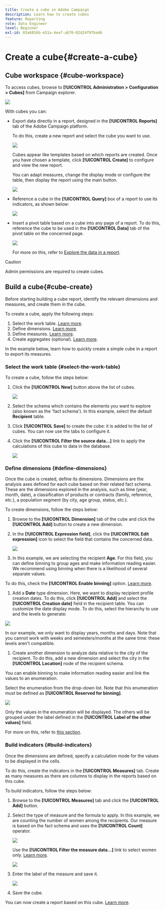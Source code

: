 ```yaml
---
title: Create a cube in Adobe Campaign
description: Learn how to create cubes
feature: Reporting
role: Data Engineer
level: Beginner
exl-id: 03a6816b-e51a-4eaf-ab76-02d24f97ba46
---
```

# Create a cube{#create-a-cube}

## Cube workspace {#cube-workspace}

To access cubes, browse to **[!UICONTROL Administration > Configuration > Cubes]** from Campaign explorer.

![](assets/cube-node.png)

With cubes you can:

* Export data directly in a report, designed in the **[!UICONTROL Reports]** tab of the Adobe Campaign platform.

  To do this, create a new report and select the cube you want to use.

  ![](assets/create-new-cube.png)

  Cubes appear like templates based on which reports are created. Once you have chosen a template, click **[!UICONTROL Create]** to configure and view the new report.

  You can adapt measures, change the display mode or configure the table, then display the report using the main button.

  ![](assets/display-cube-table.png)

* Reference a cube in the **[!UICONTROL Query]** box of a report to use its indicators, as shown below:

  ![](assets/cube-report-query.png)

* Insert a pivot table based on a cube into any page of a report. To do this, reference the cube to be used in the **[!UICONTROL Data]** tab of the pivot table on the concerned page.

  ![](assets/cube-in-a-report.png)

  For more on this, refer to [Explore the data in a report](cube-tables.md#explore-the-data-in-a-report).


>[!CAUTION]
>
>Admin permissions are required to create cubes.
>

## Build a cube{#cube-create}

Before starting building a cube report, identify the relevant dimensions and measures, and create them in the cube.

To create a cube, apply the following steps:

1. Select the work table. [Learn more](#select-the-work-table).
1. Define dimensions. [Learn more](#define-dimensions).
1. Define measures. [Learn more](#build-indicators).
1. Create aggregates (optional). [Learn more](customize-cubes.md#calculate-and-use-aggregates).

In the example below, learn how to quickly create a simple cube in a report to export its measures.

### Select the work table {#select-the-work-table}

To create a cube, follow the steps below:

1. Click the **[!UICONTROL New]** button above the list of cubes.

    ![](assets/create-a-cube.png)

1. Select the schema which contains the elements you want to explore (also known as the 'fact schema'). In this example, select the default **Recipient** table.
1. Click **[!UICONTROL Save]** to create the cube: it is added to the list of cubes. You can now use the tabs to configure it.

1. Click the **[!UICONTROL Filter the source data...]** link to apply the calculations of this cube to data in the database.

    ![](assets/cube-filter-source.png)

### Define dimensions {#define-dimensions}

Once the cube is created, define its dimensions. Dimensions are the analysis axes defined for each cube based on their related fact schema. These are the dimensions explored in the analysis, such as time (year, month, date), a classification of products or contracts (family, reference, etc.), a population segment (by city, age group, status, etc.).

To create dimensions, follow the steps below:

1. Browse to the **[!UICONTROL Dimension]** tab of the cube and click the **[!UICONTROL Add]** button to create a new dimension.
1. In the **[!UICONTROL Expression field]**, click the **[!UICONTROL Edit expression]** icon to select the field that contains the concerned data.

    ![](assets/cube-add-dimension.png)

1. In this example, we are selecting the recipient **Age**. For this field, you can define binning to group ages and make information reading easier. We recommend using binning when there is a likelihood of several separate values.

  To do this, check the **[!UICONTROL Enable binning]** option. [Learn more](customize-cubes.md#data-binning).

1. Add a **Date** type dimension. Here, we want to display recipient profile creation dates. To do this, click **[!UICONTROL Add]** and select the **[!UICONTROL Creation date]** field in the recipient table.
  You can customize the date display mode. To do this, select the hierarchy to use and the levels to generate:

  ![](assets/cube-date-dimension.png)

  In our example, we only want to display years, months and days. Note that you cannot work with weeks and semesters/months at the same time: these levels aren't compatible.

1. Create another dimension to analyze data relative to the city of the recipient. To do this, add a new dimension and select the city in the **[!UICONTROL Location]** node of the recipient schema. 

  You can enable binning to make information reading easier and link the values to an enumeration.

  Select the enumeration from the drop-down list. Note that this enumeration must be defined as **[!UICONTROL Reserved for binning]**.

  ![](assets/cube-dimension-with-enum.png)

  Only the values in the enumeration will be displayed. The others will be grouped under the label defined in the **[!UICONTROL Label of the other values]** field.

  For more on this, refer to [this section](customize-cubes.md#dynamically-manage-bins).

### Build indicators {#build-indicators}

Once the dimensions are defined, specify a calculation mode for the values to be displayed in the cells. 

To do this, create the indicators in the **[!UICONTROL Measures]** tab. Create as many measures as there are columns to display in the reports based on this cube.

To build indicators, follow the steps below:

1. Browse to the **[!UICONTROL Measures]** tab and click the **[!UICONTROL Add]** button.
1. Select the type of measure and the formula to apply. In this example, we are counting the number of women among the recipients. Our measure is based on the fact schema and uses the **[!UICONTROL Count]** operator.

   ![](assets/cube-new-measure.png)

   Use the **[!UICONTROL Filter the measure data...]** link to select women only. [Learn more](customize-cubes.md#define-measures).

   ![](assets/cube-filter-measure-data.png)

1. Enter the label of the measure and save it.

   ![](assets/cube-save-measure.png)

1. Save the cube.


You can now create a report based on this cube. [Learn more](cube-tables.md).
